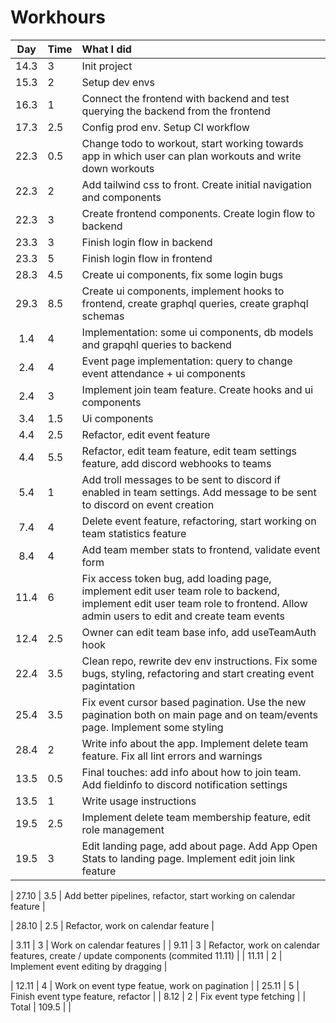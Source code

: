 # Workhours

| Day  | Time | What I did                                                                                                                                                                    |
| :--: | :--- | :---------------------------------------------------------------------------------------------------------------------------------------------------------------------------- |
| 14.3 | 3    | Init project                                                                                                                                                                  |
| 15.3 | 2    | Setup dev envs                                                                                                                                                                |
| 16.3 | 1    | Connect the frontend with backend and test querying the backend from the frontend                                                                                             |
| 17.3 | 2.5  | Config prod env. Setup CI workflow                                                                                                                                            |
| 22.3 | 0.5  | Change todo to workout, start working towards app in which user can plan workouts and write down workouts                                                                     |
| 22.3 | 2    | Add tailwind css to front. Create initial navigation and components                                                                                                           |
| 22.3 | 3    | Create frontend components. Create login flow to backend                                                                                                                      |
| 23.3 | 3    | Finish login flow in backend                                                                                                                                                  |
| 23.3 | 5    | Finish login flow in frontend                                                                                                                                                 |
| 28.3 | 4.5  | Create ui components, fix some login bugs                                                                                                                                     |
| 29.3 | 8.5  | Create ui components, implement hooks to frontend, create graphql queries, create graphql schemas                                                                             |
| 1.4  | 4    | Implementation: some ui components, db models and grapqhl queries to backend                                                                                                  |
| 2.4  | 4    | Event page implementation: query to change event attendance + ui components                                                                                                   |
| 2.4  | 3    | Implement join team feature. Create hooks and ui components                                                                                                                   |
| 3.4  | 1.5  | Ui components                                                                                                                                                                 |
| 4.4  | 2.5  | Refactor, edit event feature                                                                                                                                                  |
| 4.4  | 5.5  | Refactor, edit team feature, edit team settings feature, add discord webhooks to teams                                                                                        |
| 5.4  | 1    | Add troll messages to be sent to discord if enabled in team settings. Add message to be sent to discord on event creation                                                     |
| 7.4  | 4    | Delete event feature, refactoring, start working on team statistics feature                                                                                                   |
| 8.4  | 4    | Add team member stats to frontend, validate event form                                                                                                                        |
| 11.4 | 6    | Fix access token bug, add loading page, implement edit user team role to backend, implement edit user team role to frontend. Allow admin users to edit and create team events |
| 12.4 | 2.5  | Owner can edit team base info, add useTeamAuth hook                                                                                                                           |
| 22.4 | 3.5  | Clean repo, rewrite dev env instructions. Fix some bugs, styling, refactoring and start creating event pagintation                                                            |
| 25.4 | 3.5  | Fix event cursor based pagination. Use the new pagination both on main page and on team/events page. Implement some styling                                                   |
| 28.4 | 2    | Write info about the app. Implement delete team feature. Fix all lint errors and warnings                                                                                     |
| 13.5 | 0.5  | Final touches: add info about how to join team. Add fieldinfo to discord notification settings                                                                                |
| 13.5 | 1    | Write usage instructions                                                                                                                                                      |
| 19.5 | 2.5  | Implement delete team membership feature, edit role management                                                                                                                |
| 19.5 | 3    | Edit landing page, add about page. Add App Open Stats to landing page. Implement edit join link feature                                                                       |

| 27.10 | 3.5 | Add better pipelines, refactor, start working on calendar feature |

| 28.10 | 2.5 | Refactor, work on calendar feature |

| 3.11 | 3 | Work on calendar features |
| 9.11 | 3 | Refactor, work on calendar features, create / update components (commited 11.11) |
| 11.11 | 2 | Implement event editing by dragging |

| 12.11 | 4 | Work on event type featue, work on pagination |
| 25.11 | 5 | Finish event type feature, refactor |
| 8.12 | 2 | Fix event type fetching |
| Total | 109.5 | |
